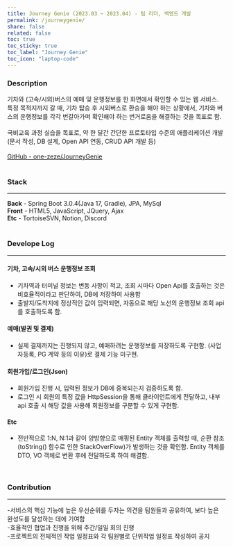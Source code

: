 ```yaml
---
title: Journey Genie (2023.03 ~ 2023.04) - 팀 리더, 백엔드 개발
permalink: /journeygenie/
share: false
related: false
toc: true
toc_sticky: true
toc_label: "Journey Genie"
toc_icon: "laptop-code"
---
```


### Description

기차와 (고속/시외)버스의 예매 및 운행정보를 한 화면에서 확인할 수 있는 웹 서비스.  
특정 목적지까지 갈 때, 기차 탑승 후 시외버스로 환승을 해야 하는 상황에서, 기차와
버스의 운행정보를 각각 번갈아가며 확인해야 하는 번거로움을 해결하는 것을 목표로 함.  
<br>
국비교육 과정 실습을 목표로, 약 한 달간 간단한 프로토타입 수준의 애플리케이션 개발(문서 작성, DB 설계, Open API 연동, CRUD API 개발 등)  
<br>
[GitHub - one-zeze/JourneyGenie](https://github.com/one-zeze/JourneyGenie)  
<br>

### Stack

---

**Back** - Spring Boot 3.0.4(Java 17, Gradle), JPA, MySql  
**Front** - HTML5, JavaScript, JQuery, Ajax  
**Etc** - TortoiseSVN, Notion, Discord  
<br>

### Develope Log

---

#### 기차, 고속/시외 버스 운행정보 조회

- 기차역과 터미널 정보는 변동 사항이 적고, 조회 시마다 Open Api를 호출하는 것은 비효율적이라고 판단하여, DB에 저장하여 사용함
- 출발지/도착지에 정상적인 값이 입력되면, 자동으로 해당 노선의 운행정보 조회 api를 호출하도록 함.

#### 예매(발권 및 결제)

- 실제 결제까지는 진행되지 않고, 예매하려는 운행정보를 저장하도록 구현함. (사업자등록, PG 계약 등의 이유)로 결제 기능 미구현.

#### 회원가입/로그인(Json)

- 회원가입 진행 시, 입력된 정보가 DB에 중복되는지 검증하도록 함.
- 로그인 시 회원의 특정 값을 HttpSession을 통해 클라이언트에게 전달하고, 내부 api 호출 시 해당 값을 사용해 회원정보를 구분할 수 있게 구현함.

#### Etc

- 전반적으로 1:N, N:1과 같이 양방향으로 매핑된 Entity 객체를 출력할 때, 순환 참조(toString() 함수로 인한 StackOverFlow)가 발생하는 것을 확인함. Entity 객체를 DTO, VO 객체로 변환 후에 전달하도록 하여 해결함.

<br>

### Contribution

---

-서비스의 핵심 기능에 높은 우선순위를 두자는 의견을 팀원들과 공유하여, 보다 높은 완성도를 달성하는 데에 기여함  
-효율적인 협업과 진행을 위해 주간/일일 회의 진행  
-프로젝트의 전체적인 작업 일정표와 각 팀원별로 단위작업 일정표 작성하여 공지
